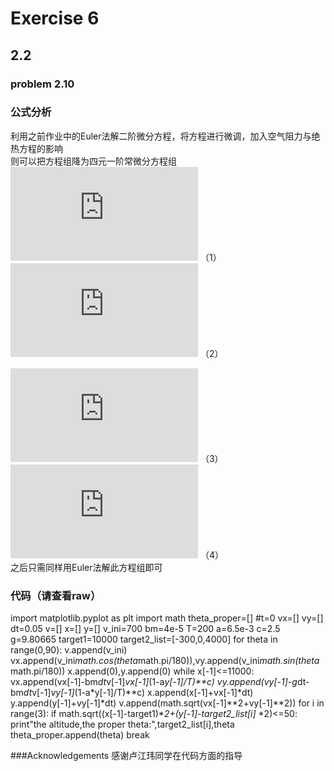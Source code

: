 
# Exercise 6
## 2.2
### problem 2.10

### 公式分析
利用之前作业中的Euler法解二阶微分方程，将方程进行微调，加入空气阻力与绝热方程的影响 <br/>
则可以把方程组降为四元一阶常微分方程组 <br/>
 ![](http://latex.codecogs.com/gif.latex?x_%7Bi&plus;1%7D%3Dx_%7Bi%7D&plus;v_%7Bx%2Ci%7D%5CDelta%20t) （1） <br/>
 ![](http://latex.codecogs.com/gif.latex?v_%7Bx%2Ci&plus;1%7D%3Dv_%7Bx%7D-%5Cfrac%7BB_%7B2%7Dvv_%7Bx%2Ci%7D%7D%7Bm%7D%5Cleft%20%28%201-%5Cfrac%7Bay%7D%7BT_%7B0%7D%7D%20%5Cright%20%29%5E%7B%5Calpha%20%7D%5CDelta%20t) （2） <br/>

 ![](http://latex.codecogs.com/gif.latex?y_%7Bi&plus;1%7D%3Dy_%7Bi%7D&plus;v_%7By%2Ci%7D%5CDelta%20t) （3） <br/>
 ![](http://latex.codecogs.com/gif.latex?v_%7By%2Ci&plus;1%7D%3Dv_%7By%7D-%5Cfrac%7BB_%7B2%7Dvv_%7By%2Ci%7D%7D%7Bm%7D%5Cleft%20%28%201-%5Cfrac%7Bay%7D%7BT_%7B0%7D%7D%20%5Cright%20%29%5E%7B%5Calpha%20%7D%5CDelta%20t-g%5CDelta%20t) （4） <br/>
之后只需同样用Euler法解此方程组即可


### 代码（请查看raw）
import matplotlib.pyplot as plt
import math
theta_proper=[]
#t=0
vx=[]
vy=[]
dt=0.05
v=[]
x=[]
y=[]
v_ini=700
bm=4e-5
T=200
a=6.5e-3
c=2.5
g=9.80665
target1=10000
target2_list=[-300,0,4000]
for theta in range(0,90):
    v.append(v_ini)
    vx.append(v_ini*math.cos(theta*math.pi/180)),vy.append(v_ini*math.sin(theta*math.pi/180))
    x.append(0),y.append(0)
    while x[-1]<=11000:
        vx.append(vx[-1]-bm*dt*v[-1]*vx[-1]*(1-a*y[-1]/T)**c)
        vy.append(vy[-1]-g*dt-bm*dt*v[-1]*vy[-1]*(1-a*y[-1]/T)**c)
        x.append(x[-1]+vx[-1]*dt)
        y.append(y[-1]+vy[-1]*dt)
        v.append(math.sqrt(vx[-1]**2+vy[-1]**2))
        for i in range(3):
            if math.sqrt((x[-1]-target1)**2+(y[-1]-target2_list[i]*             *2)<=50:
                print"the altitude,the proper theta:",target2_list[i],theta
                theta_proper.append(theta)
                break

###Acknowledgements 感谢卢江玮同学在代码方面的指导
